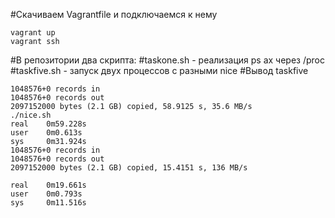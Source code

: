 #Скачиваем Vagrantfile и подключаемся к нему
	
	vagrant up
	vagrant ssh

#В репозитории два скрипта: 
#taskone.sh - реализация ps ax через /proc
#taskfive.sh - запуск двух процессов с разными nice
#Вывод taskfive
	
	1048576+0 records in
	1048576+0 records out
	2097152000 bytes (2.1 GB) copied, 58.9125 s, 35.6 MB/s
	./nice.sh
	real    0m59.228s
	user    0m0.613s
	sys     0m31.924s
	1048576+0 records in
	1048576+0 records out
	2097152000 bytes (2.1 GB) copied, 15.4151 s, 136 MB/s

	real    0m19.661s
	user    0m0.793s
	sys     0m11.516s
	
	